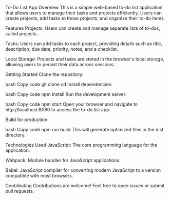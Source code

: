 To-Do List App
Overview
This is a simple web-based to-do list application that allows users to manage their tasks and projects efficiently. Users can create projects, add tasks to those projects, and organize their to-do items.

Features
Projects: Users can create and manage separate lists of to-dos, called projects.

Tasks: Users can add tasks to each project, providing details such as title, description, due date, priority, notes, and a checklist.

Local Storage: Projects and tasks are stored in the browser's local storage, allowing users to persist their data across sessions.

Getting Started
Clone the repository:

bash
Copy code
git clone <repository-url>
cd <repository-folder>
Install dependencies:

bash
Copy code
npm install
Run the development server:

bash
Copy code
npm start
Open your browser and navigate to http://localhost:8080 to access the to-do list app.

Build for production:

bash
Copy code
npm run build
This will generate optimized files in the dist directory.

Technologies Used
JavaScript: The core programming language for the application.

Webpack: Module bundler for JavaScript applications.

Babel: JavaScript compiler for converting modern JavaScript to a version compatible with most browsers.

Contributing
Contributions are welcome! Feel free to open issues or submit pull requests.